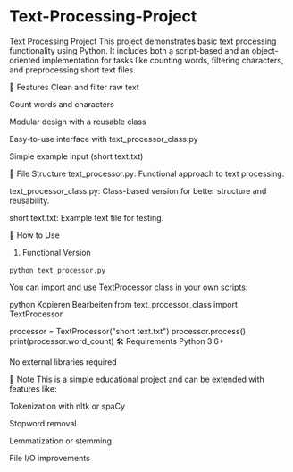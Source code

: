 # Text-Processing-Project

Text Processing Project
This project demonstrates basic text processing functionality using Python. It includes both a script-based and an object-oriented implementation for tasks like counting words, filtering characters, and preprocessing short text files.

🧠 Features
Clean and filter raw text

Count words and characters

Modular design with a reusable class

Easy-to-use interface with text_processor_class.py

Simple example input (short text.txt)

📁 File Structure
text_processor.py: Functional approach to text processing.

text_processor_class.py: Class-based version for better structure and reusability.

short text.txt: Example text file for testing.

🚀 How to Use
1. Functional Version
   
‍‍‍‍```python text_processor.py```

You can import and use TextProcessor class in your own scripts:

python
Kopieren
Bearbeiten
from text_processor_class import TextProcessor

processor = TextProcessor("short text.txt")
processor.process()
print(processor.word_count)
🛠 Requirements
Python 3.6+

No external libraries required

📌 Note
This is a simple educational project and can be extended with features like:

Tokenization with nltk or spaCy

Stopword removal

Lemmatization or stemming

File I/O improvements

